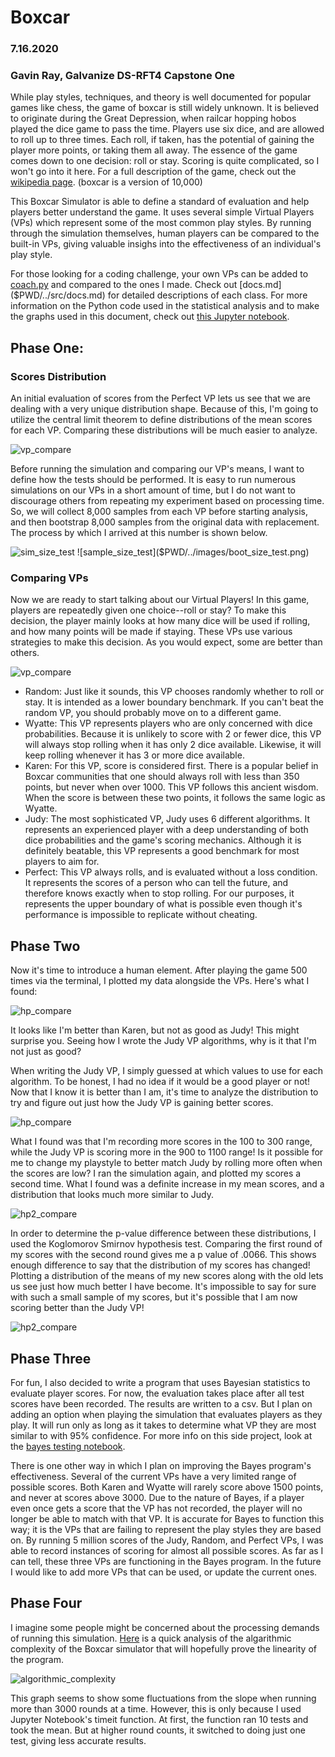 # Boxcar
### 7.16.2020
### Gavin Ray, Galvanize DS-RFT4 Capstone One


While play styles, techniques, and theory is well documented for popular games like chess, the game of boxcar is still widely unknown. It is believed to originate during the Great Depression, when railcar hopping hobos played the dice game to pass the time. Players use six dice, and are allowed to roll up to three times. Each roll, if taken, has the potential of gaining the player more points, or taking them all away. The essence of the game comes down to one decision: roll or stay. Scoring is quite complicated, so I won't go into it here. For a full description of the game, check out the [wikipedia page](https://en.wikipedia.org/wiki/Dice_10000). (boxcar is a version of 10,000)

This Boxcar Simulator is able to define a standard of evaluation and help players better understand the game. It uses several simple Virtual Players (VPs) which represent some of the most common play styles. By running through the simulation themselves, human players can be compared to the built-in VPs, giving valuable insighs into the effectiveness of an individual's play style. 

For those looking for a coding challenge, your own VPs can be added to [coach.py]($PWD/../src/coach.py) and compared to the ones I made. Check out [docs.md]($PWD/../src/docs.md) for detailed descriptions of each class. For more information on the Python code used in the statistical analysis and to make the graphs used in this document, check out [this Jupyter notebook]($PWD/../notebooks/exploratory.ipynb).  

## Phase One:

### Scores Distribution

An initial evaluation of scores from the Perfect VP lets us see that we are dealing with a very unique distribution shape. Because of this, I'm going to utilize the central limit theorem to define distributions of the mean scores for each VP. Comparing these distributions will be much easier to analyze. 

![vp_compare]($PWD/../images/sim_size_test.png)


Before running the simulation and comparing our VP's means, I want to define how the tests should be performed. It is easy to run numerous simulations on our VPs in a short amount of time, but I do not want to discourage others from repeating my experiment based on processing time. So, we will collect 8,000 samples from each VP before starting analysis, and then bootstrap 8,000 samples from the original data with replacement. The process by which I arrived at this number is shown below.

![sim_size_test]($PWD/../images/sample_size_test.png) ![sample_size_test]($PWD/../images/boot_size_test.png)

### Comparing VPs

Now we are ready to start talking about our Virtual Players! In this game, players are repeatedly given one choice--roll or stay? To make this decision, the player mainly looks at how many dice will be used if rolling, and how many points will be made if staying. These VPs use various strategies to make this decision. As you would expect, some are better than others.

![vp_compare]($PWD/../images/vp_compare.png)

- Random: Just like it sounds, this VP chooses randomly whether to roll or stay. It is intended as a lower boundary benchmark. If you can't beat the random VP, you should probably move on to a different game. 
- Wyatte: This VP represents players who are only concerned with dice probabilities. Because it is unlikely to score with 2 or fewer dice, this VP will always stop rolling when it has only 2 dice available. Likewise, it will keep rolling whenever it has 3 or more dice available.
- Karen: For this VP, score is considered first. There is a popular belief in Boxcar communities that one should always roll with less than 350 points, but never when over 1000. This VP follows this ancient wisdom. When the score is between these two points, it follows the same logic as Wyatte.
- Judy: The most sophisticated VP, Judy uses 6 different algorithms. It represents an experienced player with a deep understanding of both dice probabilities and the game's scoring mechanics. Although it is definitely beatable, this VP represents a good benchmark for most players to aim for.
- Perfect: This VP always rolls, and is evaluated without a loss condition. It represents the scores of a person who can tell the future, and therefore knows exactly when to stop rolling. For our purposes, it represents the upper boundary of what is possible even though it's performance is impossible to replicate without cheating.

## Phase Two

Now it's time to introduce a human element. After playing the game 500 times via the terminal, I plotted my data alongside the VPs. Here's what I found:

![hp_compare]($PWD/../images/hp_compare.png)

It looks like I'm better than Karen, but not as good as Judy! This might surprise you. Seeing how I wrote the Judy VP algorithms, why is it that I'm not just as good? 

When writing the Judy VP, I simply guessed at which values to use for each algorithm. To be honest, I had no idea if it would be a good player or not! Now that I know it is better than I am, it's time to analyze the distribution to try and figure out just how the Judy VP is gaining better scores.

![hp_compare]($PWD/../images/hp_jd_compare.png)

What I found was that I'm recording more scores in the 100 to 300 range, while the Judy VP is scoring more in the 900 to 1100 range! Is it possible for me to change my playstyle to better match Judy by rolling more often when the scores are low? I ran the simulation again, and plotted my scores a second time. What I found was a definite increase in my mean scores, and a distribution that looks much more similar to Judy.

![hp2_compare]($PWD/../images/hp2_compare.png)

In order to determine the p-value difference between these distributions, I used the Koglomorov Smirnov hypothesis test. Comparing the first round of my scores with the second round gives me a p value of .0066. This shows enough difference to say that the distribution of my scores has changed! Plotting a distribution of the means of my new scores along with the old lets us see just how much better I have become. It's impossible to say for sure with such a small sample of my scores, but it's possible that I am now scoring better than the Judy VP!

![hp2_compare]($PWD/../images/hp3_compare.png)



## Phase Three

For fun, I also decided to write a program that uses Bayesian statistics to evaluate player scores. For now, the evaluation takes place after all test scores have been recorded. The results are written to a csv. But I plan on adding an option when playing the simulation that evaluates players as they play. It will run only as long as it takes to determine what VP they are most similar to with 95% confidence. For more info on this side project, look at the [bayes testing notebook]($PWD/../bayes/bayes_testing.ipynb). 

There is one other way in which I plan on improving the Bayes program's effectiveness. Several of the current VPs have a very limited range of possible scores. Both Karen and Wyatte will rarely score above 1500 points, and never at scores above 3000. Due to the nature of Bayes, if a player even once gets a score that the VP has not recorded, the player will no longer be able to match with that VP. It is accurate for Bayes to function this way; it is the VPs that are failing to represent the play styles they are based on. By running 5 million scores of the Judy, Random, and Perfect VPs, I was able to record instances of scoring for almost all possible scores. As far as I can tell, these three VPs are functioning in the Bayes program. In the future I would like to add more VPs that can be used, or update the current ones.

## Phase Four

I imagine some people might be concerned about the processing demands of running this simulation. [Here]($PWD/../notebooks/alg_complexity.ipyng) is a quick analysis of the algarithmic complexity of the Boxcar simulator that will hopefully prove the linearity of the program. 

![algorithmic_complexity]($PWD/../images/alg_test.png)

This graph seems to show some fluctuations from the slope when running more than 3000 rounds at a time. However, this is only because I used Jupyter Notebook's timeit function. At first, the function ran 10 tests and took the mean. But at higher round counts, it switched to doing just one test, giving less accurate results.

